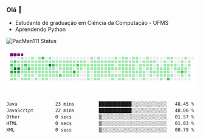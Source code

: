 ### Olá 👋

- Estudante de graduação em Ciência da Computação - UFMS
- Aprendendo Python

![PacMan111 Status](https://github-readme-stats.vercel.app/api?username=pacman111&show_icons=true&theme=gruvbox)
<!--[![Top Linguagens](https://github-readme-stats.vercel.app/api/top-langs/?username=pacman111&layout=compact)](https://github.com/anuraghazra/github-readme-stats) 
-->

![snake gif](https://github.com/PacMan111/PacMan111/blob/output/github-contribution-grid-snake.gif)

<!--START_SECTION:waka-->

```txt
Java              23 mins         ████████████░░░░░░░░░░░░░   48.45 %
JavaScript        22 mins         ████████████░░░░░░░░░░░░░   48.06 %
Other             0 secs          ▒░░░░░░░░░░░░░░░░░░░░░░░░   01.57 %
HTML              0 secs          ▒░░░░░░░░░░░░░░░░░░░░░░░░   01.03 %
XML               0 secs          ▒░░░░░░░░░░░░░░░░░░░░░░░░   00.79 %
```

<!--END_SECTION:waka-->
